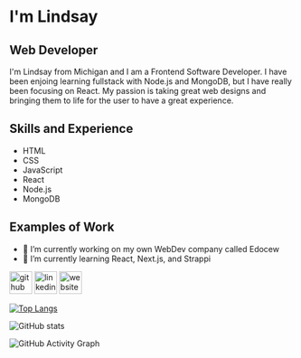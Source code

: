 # I'm Lindsay  
## Web Developer
I'm Lindsay from Michigan and I am a Frontend Software Developer. I have been enjoing learning fullstack with Node.js and MongoDB, but I have really been focusing on React. My passion is taking great web designs and bringing them to life for the user to have a great experience.

## Skills and Experience 
* HTML
* CSS
* JavaScript
* React
* Node.js
* MongoDB


## Examples of Work


- 🔭 I’m currently working on my own WebDev company called Edocew 
- 🌱 I’m currently learning React, Next.js, and Strappi 


[<img src='https://cdn.jsdelivr.net/npm/simple-icons@3.0.1/icons/github.svg' alt='github' height='40'>](https://github.com/lindsayRae)  [<img src='https://cdn.jsdelivr.net/npm/simple-icons@3.0.1/icons/linkedin.svg' alt='linkedin' height='40'>](https://www.linkedin.com/in/https://www.linkedin.com/in/lindsay-aiello//)  [<img src='https://cdn.jsdelivr.net/npm/simple-icons@3.0.1/icons/icloud.svg' alt='website' height='40'>](https://www.edocew.com/)  

[![Top Langs](https://github-readme-stats.vercel.app/api/top-langs/?username=lindsayRae)](https://github.com/anuraghazra/github-readme-stats)

![GitHub stats](https://github-readme-stats.vercel.app/api?username=lindsayRae&show_icons=true)  

![GitHub Activity Graph](https://activity-graph.herokuapp.com/graph?username=lindsayRae)  


<!--
**lindsayRae/lindsayRae** is a ✨ _special_ ✨ repository because its `README.md` (this file) appears on your GitHub profile.

Here are some ideas to get you started:

- 🔭 I’m currently working on ...
- 🌱 I’m currently learning ...
- 👯 I’m looking to collaborate on ...
- 🤔 I’m looking for help with ...
- 💬 Ask me about ...
- 📫 How to reach me: ...
- 😄 Pronouns: ...
- ⚡ Fun fact: ...
-->
